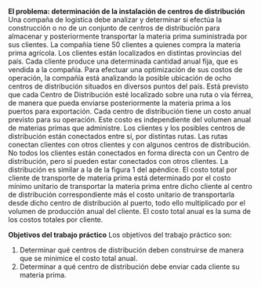 **El problema: determinación de la instalación de centros de distribución**
Una compaña de logística debe analizar y determinar si efectúa la construcción o no de un conjunto de centros de distribución para almacenar y posteriormente transportar la materia prima suministrada por sus clientes.
La compañía tiene 50 clientes a quienes compra la materia prima agrícola. Los clientes están localizados en distintas provincias del país. Cada cliente
produce una determinada cantidad anual fija, que es vendida a la compañía.
Para efectuar una optimización de sus costos de operación, la compañía está analizando la posible ubicación de ocho centros de distribución situados en
diversos puntos del país. Está previsto que cada Centro de Distribución esté localizado sobre una ruta o vía férrea, de manera que pueda enviarse posteriormente
la materia prima a los puertos para exportación. Cada centro de distribución
tiene un costo anual previsto para su operación. Este costo es independiente del
volumen anual de materias primas que administre.
Los clientes y los posibles centros de distribución están conectados entre sí,
por distintas rutas. Las rutas conectan clientes con otros clientes y con algunos
centros de distribución. No todos los clientes están conectados en forma directa
con un Centro de distribución, pero sí pueden estar conectados con otros clientes.
La distribución es similar a la de la figura 1 del apéndice.
El costo total por cliente de transporte de materia prima está determinado por el costo mínimo unitario de transportar la materia prima entre dicho
cliente al centro de distribución correspondiente más el costo unitario de transportarla desde dicho centro de distribución al puerto, todo ello multiplicado por
el volumen de producción anual del cliente. El costo total anual es la suma
de los costos totales por cliente.

**Objetivos del trabajo práctico**
Los objetivos del trabajo práctico son:
1. Determinar qué centros de distribución deben construirse de manera que
se minimice el costo total anual.
2. Determinar a qué centro de distribución debe enviar cada cliente su materia prima.
